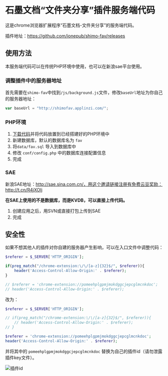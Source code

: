 # 石墨文档“文件夹分享”插件服务端代码

这是chrome浏览器扩展程序“石墨文档-文件夹分享”的服务端代码。

插件地址：https://github.com/ionepub/shimo-fav/releases

## 使用方法

本服务端代码可以在传统PHP环境中使用，也可以在新浪sae平台使用。

### 调整插件中的服务器地址

首先需要在`shimo-fav`中找到`/js/background.js`文件，修改`baseUrl`地址为你自己的服务器地址：

```javascript
var baseUrl = "http://shimofav.applinzi.com/";
```

### PHP环境

1. [下载代码](https://github.com/ionepub/shimo-fav-server/archive/master.zip "下载代码")并将代码放置到已经搭建好的PHP环境中
2. 新建数据库，默认的数据库名为 `fav`
3. 将`data/fav.sql` 导入到数据库中
4. 修改 `conf/config.php` 中的数据库连接配置信息
5. 完成

### SAE

新浪SAE地址：http://sae.sina.com.cn/，用这个邀请链接注册有免费云豆奖励：http://t.cn/R4jXOIj

**在SAE上使用的不是数据库，而是KVDB，可以直接上传代码。**

1. 创建应用之后，用SVN或直接打包上传到SAE
2. 完成

## 安全性

如果不想其他人的插件对你自建的服务器产生影响，可以在入口文件中调整代码：

```php
$referer = $_SERVER['HTTP_ORIGIN'];

if(preg_match("/chrome-extension:\/\/[a-z]{32}$/", $referer)){
	header('Access-Control-Allow-Origin:' . $referer);
}

// $referer = 'chrome-extension://pomeehplgpmjmokdggcjepcglmcnkdoc';
// header('Access-Control-Allow-Origin:' . $referer);
```

改为：

```php
$referer = $_SERVER['HTTP_ORIGIN'];

// if(preg_match("/chrome-extension:\/\/[a-z]{32}$/", $referer)){
	// header('Access-Control-Allow-Origin:' . $referer);
// }

$referer = 'chrome-extension://pomeehplgpmjmokdggcjepcglmcnkdoc';
header('Access-Control-Allow-Origin:' . $referer);
```

并将其中的 `pomeehplgpmjmokdggcjepcglmcnkdoc` 替换为自己的插件id（请勿泄露插件key文件）。

![插件id](https://dn-shimo-image.qbox.me/otoprSAY6kQwGy7n/image.png "插件id")